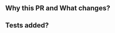 ## Why this PR and What changes?
<!-- Explain the need for this PR (Pull Request). -->
 
<!-- Summarize changes made (Pull Request). -->
 
## Tests added?
<!-- State test status and provide a brief description of the tests. -->
